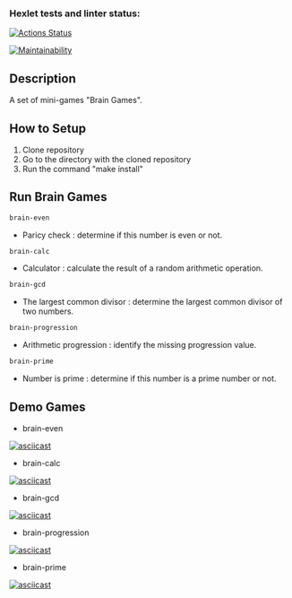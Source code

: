 ### Hexlet tests and linter status:
[![Actions Status](https://github.com/DarkN3ro/frontend-project-44/actions/workflows/hexlet-check.yml/badge.svg)](https://github.com/DarkN3ro/frontend-project-44/actions)

[![Maintainability](https://api.codeclimate.com/v1/badges/3d70b94e89ecbac1c670/maintainability)](https://codeclimate.com/github/DarkN3ro/frontend-project-44/maintainability)

## Description

A set of mini-games "Brain Games".

## How to Setup

1. Clone repository
2. Go to the directory with the cloned repository
3. Run the command "make install"

## Run Brain Games

```bash
brain-even
```
- Paricy check : determine if this number is even or not.
```bash
brain-calc
```
- Calculator : calculate the result of a random arithmetic operation.
```bash
brain-gcd
```
- The largest common divisor : determine the largest common divisor of two numbers.
```bash
brain-progression
```
- Arithmetic progression : identify the missing progression value.
```bash
brain-prime
```
- Number is prime : determine if this number is a prime number or not.

## Demo Games
- brain-even

[![asciicast](https://asciinema.org/a/682991.svg)](https://asciinema.org/a/682991)

- brain-calc

[![asciicast](https://asciinema.org/a/682990.svg)](https://asciinema.org/a/682990)

- brain-gcd

[![asciicast](https://asciinema.org/a/682992.svg)](https://asciinema.org/a/682992)

- brain-progression

[![asciicast](https://asciinema.org/a/682994.svg)](https://asciinema.org/a/682994)

- brain-prime

[![asciicast](https://asciinema.org/a/682993.svg)](https://asciinema.org/a/682993)
